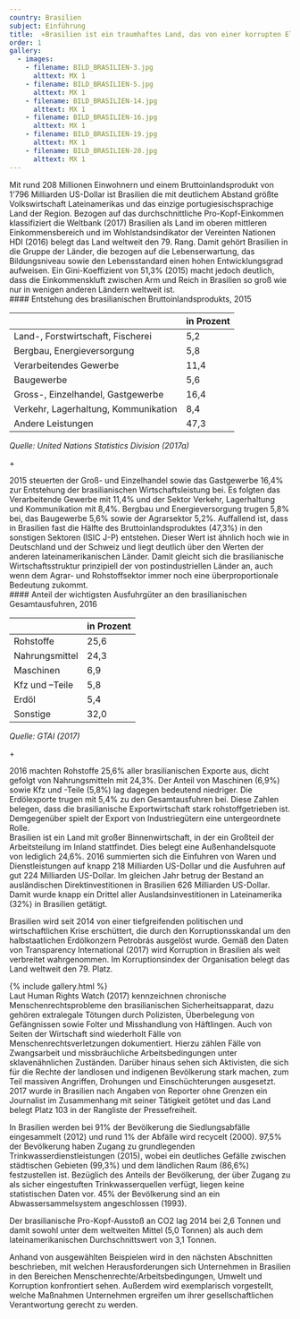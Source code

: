 ```yaml
---
country: Brasilien
subject: Einführung
title:  «Brasilien ist ein traumhaftes Land, das von einer korrupten Elite beherrscht wird»
order: 1
gallery:
  - images:
    - filename: BILD_BRASILIEN-3.jpg
      alttext: MX 1
    - filename: BILD_BRASILIEN-5.jpg
      alttext: MX 1
    - filename: BILD_BRASILIEN-14.jpg
      alttext: MX 1
    - filename: BILD_BRASILIEN-16.jpg
      alttext: MX 1
    - filename: BILD_BRASILIEN-19.jpg
      alttext: MX 1
    - filename: BILD_BRASILIEN-20.jpg
      alttext: MX 1
---
```

<!-- Text mit Sidestory rechts -->
<div class="has-sidestories-right grid" markdown="1">

<div class="content" markdown="1">
Mit rund 208 Millionen Einwohnern und einem Bruttoinlandsprodukt von 1'796 Milliarden US-Dollar ist Brasilien die mit deutlichem Abstand größte Volkswirtschaft Lateinamerikas und das einzige portugiesischsprachige Land der Region. Bezogen auf das durchschnittliche Pro-Kopf-Einkommen klassifiziert die Weltbank (2017) Brasilien als Land im oberen mittleren Einkommensbereich und im Wohlstandsindikator der Vereinten Nationen HDI (2016) belegt das Land weltweit den 79. Rang. Damit gehört Brasilien in die Gruppe der Länder, die bezogen auf die Lebenserwartung, das Bildungsniveau sowie den Lebensstandard einen hohen Entwicklungsgrad aufweisen. Ein Gini-Koeffizient von 51,3% (2015) macht jedoch deutlich, dass die Einkommenskluft zwischen Arm und Reich in Brasilien so groß wie nur in wenigen anderen Ländern weltweit ist.
</div>

<div class="sidestory sidestory-right" markdown="1">
#### Entstehung des brasilianischen Bruttoinlandsprodukts, 2015

 &nbsp; | in Prozent
 --- | ---
 Land-, Forstwirtschaft, Fischerei | 5,2
 Bergbau, Energieversorgung | 5,8
 Verarbeitendes Gewerbe | 11,4
 Baugewerbe | 5,6
 Gross-, Einzelhandel, Gastgewerbe | 16,4
 Verkehr, Lagerhaltung, Kommunikation | 8,4
 Andere Leistungen | 47,3

_Quelle: United Nations Statistics Division (2017a)_
<p class="sidestory-toggle"><span>+</span></p>
</div>

<div class="overlay sidestory-right-content content">
<div class="ss-content" markdown="1">
2015 steuerten der Groß- und Einzelhandel sowie das Gastgewerbe 16,4% zur Entstehung der brasilianischen Wirtschaftsleistung bei. Es folgten das Verarbeitende Gewerbe mit 11,4% und der Sektor Verkehr, Lagerhaltung und Kommunikation mit 8,4%. Bergbau und Energieversorgung trugen 5,8% bei, das Baugewerbe 5,6% sowie der Agrarsektor 5,2%. Auffallend ist, dass in Brasilien fast die Hälfte des Bruttoinlandsproduktes (47,3%) in den sonstigen Sektoren (ISIC J-P) entstehen. Dieser Wert ist ähnlich hoch wie in Deutschland und der Schweiz und liegt deutlich über den Werten der anderen lateinamerikanischen Länder. Damit gleicht sich die brasilianische Wirtschaftsstruktur prinzipiell der von postindustriellen Länder an, auch wenn dem Agrar- und Rohstoffsektor immer noch eine überproportionale Bedeutung zukommt.
</div>
</div>

</div>


<!-- Text mit Sidestory links -->
<div class="has-sidestories-left grid" markdown="1">

<div class="sidestory sidestory-left" markdown="1">
#### Anteil der wichtigsten Ausfuhrgüter an den brasilianischen Gesamtausfuhren, 2016

 &nbsp; | in Prozent
--- | ---
Rohstoffe | 25,6
Nahrungsmittel | 24,3
Maschinen | 6,9
Kfz und –Teile | 5,8
Erdöl | 5,4
Sonstige | 32,0

_Quelle: GTAI (2017)_

<p class="sidestory-toggle"><span>+</span></p>
</div>

<div class="overlay sidestory-left-content content">
<div class="ss-content" markdown="1">
2016 machten Rohstoffe 25,6% aller brasilianischen Exporte aus, dicht gefolgt von Nahrungsmitteln mit 24,3%. Der Anteil von Maschinen (6,9%) sowie Kfz und -Teile (5,8%) lag dagegen bedeutend niedriger. Die Erdölexporte trugen mit 5,4% zu den Gesamtausfuhren bei. Diese Zahlen belegen, dass die brasilianische Exportwirtschaft stark rohstoffgetrieben ist. Demgegenüber spielt der Export von Industriegütern eine untergeordnete Rolle.
</div>
</div>

<div class="content" markdown="1">
Brasilien ist ein Land mit großer Binnenwirtschaft, in der ein Großteil der Arbeitsteilung im Inland stattfindet. Dies belegt eine Außenhandelsquote von lediglich 24,6%. 2016 summierten sich die Einfuhren von Waren und Dienstleistungen auf knapp 218 Milliarden US-Dollar und die Ausfuhren auf gut 224 Milliarden US-Dollar. Im gleichen Jahr betrug der Bestand an ausländischen Direktinvestitionen in Brasilien 626 Milliarden US-Dollar. Damit wurde knapp ein Drittel aller Auslandsinvestitionen in Lateinamerika (32%) in Brasilien getätigt.

Brasilien wird seit 2014 von einer tiefgreifenden politischen und wirtschaftlichen Krise erschüttert, die durch den Korruptionsskandal um den halbstaatlichen Erdölkonzern Petrobrás ausgelöst wurde. Gemäß den Daten von Transparency International (2017) wird Korruption in Brasilien als weit verbreitet wahrgenommen. Im Korruptionsindex der Organisation belegt das Land weltweit den 79. Platz.
</div>

</div>


<div class="media-wrapper">
{% include gallery.html %}
</div>

<div class="content" markdown="1">
Laut Human Rights Watch (2017) kennzeichnen chronische Menschenrechtsprobleme den brasilianischen Sicherheitsapparat, dazu gehören extralegale Tötungen durch Polizisten, Überbelegung von Gefängnissen sowie Folter und Misshandlung von Häftlingen. Auch von Seiten der Wirtschaft sind wiederholt Fälle von Menschenrechtsverletzungen dokumentiert. Hierzu zählen Fälle von Zwangsarbeit und missbräuchliche Arbeitsbedingungen unter sklavenähnlichen Zuständen. Darüber hinaus sehen sich Aktivisten, die sich für die Rechte der landlosen und indigenen Bevölkerung stark machen, zum Teil massiven Angriffen, Drohungen und Einschüchterungen ausgesetzt. 2017 wurde in Brasilien nach Angaben von Reporter ohne Grenzen ein Journalist im Zusammenhang mit seiner Tätigkeit getötet und das Land belegt Platz 103 in der Rangliste der Pressefreiheit.

In Brasilien werden bei 91% der Bevölkerung die Siedlungsabfälle eingesammelt (2012) und rund 1% der Abfälle wird recycelt (2000). 97,5% der Bevölkerung haben Zugang zu grundlegenden Trinkwasserdienstleistungen (2015), wobei ein deutliches Gefälle zwischen städtischen Gebieten (99,3%) und dem ländlichen Raum (86,6%) festzustellen ist. Bezüglich des Anteils der Bevölkerung, der über Zugang zu als sicher eingestuften Trinkwasserquellen verfügt, liegen keine statistischen Daten vor. 45% der Bevölkerung sind an ein Abwassersammelsystem angeschlossen (1993).

Der brasilianische Pro-Kopf-Ausstoß an CO2 lag 2014 bei 2,6 Tonnen und damit sowohl unter dem weltweiten Mittel (5,0 Tonnen) als auch dem lateinamerikanischen Durchschnittswert von 3,1 Tonnen.

Anhand von ausgewählten Beispielen wird in den nächsten Abschnitten beschrieben, mit welchen Herausforderungen sich Unternehmen in Brasilien in den Bereichen Menschenrechte/Arbeitsbedingungen, Umwelt und Korruption konfrontiert sehen. Außerdem wird exemplarisch vorgestellt, welche Maßnahmen Unternehmen ergreifen um ihrer gesellschaftlichen Verantwortung gerecht zu werden.
</div>
